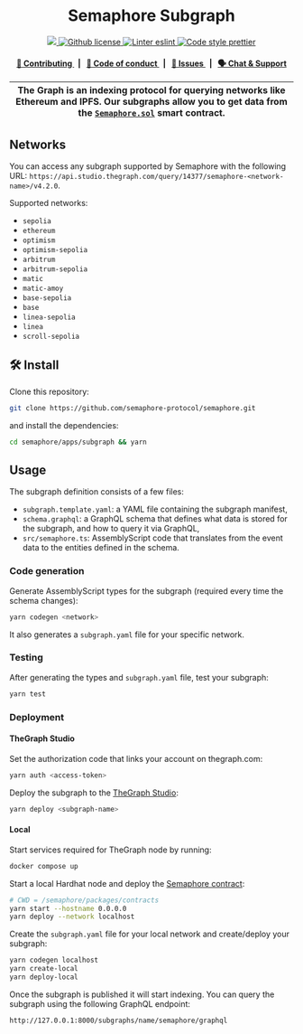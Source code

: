 <h1 align="center">
    Semaphore Subgraph
</h1>

<p align="center">
    <a href="https://github.com/semaphore-protocol" target="_blank">
        <img src="https://img.shields.io/badge/project-Semaphore-blue.svg?style=flat-square">
    </a>
    <a href="https://github.com/semaphore-protocol/semaphore/blob/main/LICENSE">
        <img alt="Github license" src="https://img.shields.io/github/license/semaphore-protocol/semaphore.svg?style=flat-square">
    </a>
    <a href="https://eslint.org/" target="_blank">
        <img alt="Linter eslint" src="https://img.shields.io/badge/linter-eslint-8080f2?style=flat-square&logo=eslint">
    </a>
    <a href="https://prettier.io/" target="_blank">
        <img alt="Code style prettier" src="https://img.shields.io/badge/code%20style-prettier-f8bc45?style=flat-square&logo=prettier">
    </a>
</p>

<div align="center">
    <h4>
        <a href="https://github.com/semaphore-protocol/semaphore/blob/main/CONTRIBUTING.md">
            👥 Contributing
        </a>
        <span>&nbsp;&nbsp;|&nbsp;&nbsp;</span>
        <a href="https://github.com/semaphore-protocol/semaphore/blob/main/CODE_OF_CONDUCT.md">
            🤝 Code of conduct
        </a>
        <span>&nbsp;&nbsp;|&nbsp;&nbsp;</span>
        <a href="https://github.com/semaphore-protocol/semaphore/issues/new/choose">
            🔎 Issues
        </a>
        <span>&nbsp;&nbsp;|&nbsp;&nbsp;</span>
        <a href="https://semaphore.pse.dev/telegram">
            🗣️ Chat &amp; Support
        </a>
    </h4>
</div>

| The Graph is an indexing protocol for querying networks like Ethereum and IPFS. Our subgraphs allow you to get data from the [`Semaphore.sol`](https://github.com/semaphore-protocol/semaphore/blob/main/contracts/Semaphore.sol) smart contract. |
| ------------------------------------------------------------------------------------------------------------------------------------------------------------------------------------------------------------------------------------------------- |

## Networks

You can access any subgraph supported by Semaphore with the following URL: `https://api.studio.thegraph.com/query/14377/semaphore-<network-name>/v4.2.0`.

Supported networks:

-   `sepolia`
-   `ethereum`
-   `optimism`
-   `optimism-sepolia`
-   `arbitrum`
-   `arbitrum-sepolia`
-   `matic`
-   `matic-amoy`
-   `base-sepolia`
-   `base`
-   `linea-sepolia`
-   `linea`
-   `scroll-sepolia`

## 🛠 Install

Clone this repository:

```bash
git clone https://github.com/semaphore-protocol/semaphore.git
```

and install the dependencies:

```bash
cd semaphore/apps/subgraph && yarn
```

## Usage

The subgraph definition consists of a few files:

-   `subgraph.template.yaml`: a YAML file containing the subgraph manifest,
-   `schema.graphql`: a GraphQL schema that defines what data is stored for the subgraph, and how to query it via GraphQL,
-   `src/semaphore.ts`: AssemblyScript code that translates from the event data to the entities defined in the schema.

### Code generation

Generate AssemblyScript types for the subgraph (required every time the schema changes):

```bash
yarn codegen <network>
```

It also generates a `subgraph.yaml` file for your specific network.

### Testing

After generating the types and `subgraph.yaml` file, test your subgraph:

```bash
yarn test
```

### Deployment

#### TheGraph Studio

Set the authorization code that links your account on thegraph.com:

```bash
yarn auth <access-token>
```

Deploy the subgraph to the [TheGraph Studio](https://thegraph.com/studio/):

```bash
yarn deploy <subgraph-name>
```

#### Local

Start services required for TheGraph node by running:

```bash
docker compose up
```

Start a local Hardhat node and deploy the [Semaphore contract](https://github.com/semaphore-protocol/semaphore/tree/main/packages/contracts):

```bash
# CWD = /semaphore/packages/contracts
yarn start --hostname 0.0.0.0
yarn deploy --network localhost
```

Create the `subgraph.yaml` file for your local network and create/deploy your subgraph:

```bash
yarn codegen localhost
yarn create-local
yarn deploy-local
```

Once the subgraph is published it will start indexing. You can query the subgraph using the following GraphQL endpoint:

```
http://127.0.0.1:8000/subgraphs/name/semaphore/graphql
```
